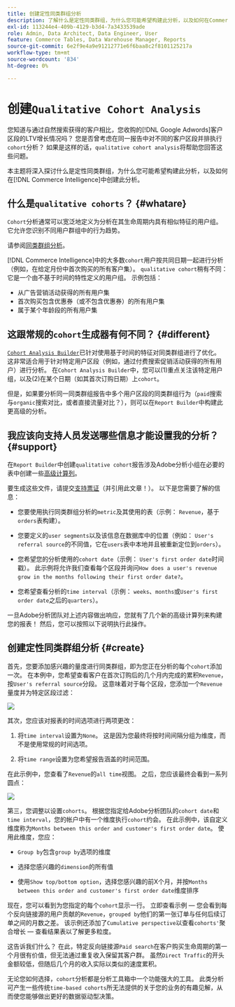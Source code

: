 ```yaml
---
title: 创建定性同类群组分析
description: 了解什么是定性同类群组，为什么您可能希望构建此分析，以及如何在Commerce Intelligence中创建此分析。
exl-id: 113244e4-409b-4129-b3d4-7a3433539ade
role: Admin, Data Architect, Data Engineer, User
feature: Commerce Tables, Data Warehouse Manager, Reports
source-git-commit: 6e2f9e4a9e91212771e6f6baa8c2f8101125217a
workflow-type: tm+mt
source-wordcount: '834'
ht-degree: 0%

---
```


# 创建`Qualitative Cohort Analysis`

您知道与通过自然搜索获得的客户相比，您收购的[!DNL Google Adwords]客户区段的LTV增长情况吗？ 您是否曾考虑在同一报告中对不同的客户区段并排执行`cohort`分析？ 如果是这样的话，`qualitative cohort analysis`将帮助您回答这些问题。

本主题将深入探讨什么是定性同类群组，为什么您可能希望构建此分析，以及如何在[!DNL Commerce Intelligence]中创建此分析。

## 什么是`qualitative cohorts`？ {#whatare}

`Cohort`分析通常可以宽泛地定义为分析在其生命周期内具有相似特征的用户组。 它允许您识别不同用户群组中的行为趋势。

请参阅[同类群组分析](https://www.cohortanalysis.com/)。

[!DNL Commerce Intelligence]中的大多数`cohort`用户按共同日期一起进行分析（例如，在给定月份中首次购买的所有客户集）。 `qualitative cohort`稍有不同：它是一个由不基于时间的特性定义的用户组。 示例包括：

* 从广告营销活动获得的所有用户集
* 首次购买包含优惠券（或不包含优惠券）的所有用户集
* 属于某个年龄段的所有用户集

## 这跟常规的`cohort`生成器有何不同？ {#different}

[`Cohort Analysis Builder`](../dev-reports/cohort-rpt-bldr.md)已针对使用基于时间的特征对同类群组进行了优化。 这非常适合用于针对特定用户区段（例如，通过付费搜索促销活动获得的所有用户）进行分析。 在`Cohort Analysis Builder`中，您可以(1)重点关注该特定用户组，以及(2)在某个日期（如其首次订购日期）上`cohort`。

但是，如果要分析同一同类群组报告中多个用户区段的同类群组行为（`paid`搜索与`organic`搜索对比，或者直接流量对比？），则可以在`Report Builder`中构建此更高级的分析。

## 我应该向支持人员发送哪些信息才能设置我的分析？ {#support}

在`Report Builder`中创建`qualitative cohort`报告涉及Adobe分析小组在必要的表中创建一些[高级计算列](../data-warehouse-mgr/creating-calculated-columns.md)。

要生成这些文件，请提交[支持票证](https://experienceleague.adobe.com/docs/commerce-knowledge-base/kb/troubleshooting/miscellaneous/mbi-service-policies.html)（并引用此文章！）。 以下是您需要了解的信息：

* 您要使用执行同类群组分析的`metric`及其使用的表（示例： `Revenue`，基于`orders`表构建）。

* 您要定义的`user segments`以及该信息在数据库中的位置（例如： `User's referral source`的不同值，它在`users`表中本地并且被重新定位到`orders`）。

* 您希望您的分析使用的`cohort date`（示例： `User's first order date`时间戳）。 此示例将允许我们查看每个区段并询问`How does a user's revenue grow in the months following their first order date?`。

* 您希望查看分析的`time interval`（示例： `weeks`、`months`或`User's first order date`之后的`quarters`）。

一旦Adobe分析团队对上述内容做出响应，您就有了几个新的高级计算列来构建您的报表！ 然后，您可以按照以下说明执行此操作。

## 创建定性同类群组分析 {#create}

首先，您要添加感兴趣的量度进行同类群组，即为您正在分析的每个`cohort`添加一次。 在本例中，您希望查看客户在首次订购后的几个月内完成的累积`Revenue`，按`User's referral source`分段。 这意味着对于每个区段，您添加一个`Revenue`量度并为特定区段过滤：

![](../../assets/qualcohort1.gif)

其次，您应该对报表的时间选项进行两项更改：

1. 将`time interval`设置为`None`。 这是因为您最终将按时间间隔分组为维度，而不是使用常规的时间选项。

1. 将`time range`设置为您希望报告涵盖的时间范围。

在此示例中，您查看了`Revenue`的`all time`视图。 之后，您应该最终会看到一系列圆点：

![](../../assets/qualcohort2.gif)

第三，您调整以设置`cohorts`。 根据您指定给Adobe分析团队的`cohort date`和`time interval`，您的帐户中有一个维度执行`cohort`约会。 在此示例中，该自定义维度称为`Months between this order and customer's first order date`。 使用此维度，您应：

* `Group by`包含`group by`选项的维度

* 选择您感兴趣的`dimension`的所有值

* 使用`Show top/bottom option`，选择您感兴趣的前X个月，并按`Months between this order and customer's first order date`维度排序

现在，您可以看到为您指定的每个`cohort`显示一行。 立即查看示例 — 您会看到每个反向链接源的用户贡献的`Revenue`，`grouped by`他们的第一张订单与任何后续订单之间的月数之差。 该示例还添加了`Cumulative perspective`以查看`cohorts'`聚合增长 — 查看结果表以了解更多粒度。

这告诉我们什么？ 在此，特定反向链接源`Paid search`在客户购买生命周期的第一个月很有价值，但无法通过重复收入保留其客户群。 虽然`Direct Traffic`的开头金额较低，但随后几个月的收入实际以类似的速度累积。

无论您如何选择，`cohort`分析都是分析工具箱中一个功能强大的工具。 此类分析可产生一些传统`time-based cohorts`所无法提供的关于您的业务的有趣见解，从而使您能够做出更好的数据驱动型决策。
